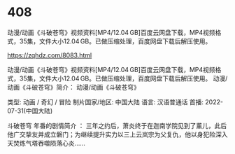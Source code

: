 # 408
动漫/动画《斗破苍穹》视频资料[MP4/12.04 GB]百度云网盘下载，MP4视频格式，35集，文件大小12.04 GB。已做压缩处理，百度网盘下载后解压使用。

https://zqhdz.com/8083.html

动漫/动画《斗破苍穹》视频资料[MP4/12.04 GB]百度云网盘下载，MP4视频格式，35集，文件大小12.04 GB。已做压缩处理，百度网盘下载后解压使用。
动漫/动画《斗破苍穹》简介：
动漫/动画《斗破苍穹》

类型: 动画 / 奇幻 / 冒险
制片国家/地区: 中国大陆
语言: 汉语普通话
首播: 2022-07-31(中国大陆)

斗破苍穹 年番的剧情简介 ：
三年之约后，萧炎终于在迦南学院见到了薰儿，此后他广交挚友并成立磐门；为继续提升实力以三上云岚宗为父复仇，他以身犯险深入天焚炼气塔吞噬陨落心炎……
